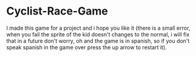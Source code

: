 # Cyclist-Race-Game
I made this game for a project and i hope you like it (there is a small error, when you fail the sprite of the kid doesn't changes to the normal, i will fix that in a future don't worry, oh and the game is in spanish, so if you don't speak spanish in the game over press the up arrow to restart it).
